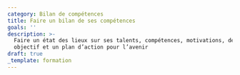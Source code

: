 ```yaml
---
category: Bilan de compétences
title: Faire un bilan de ses compétences
goals: ''
description: >-
  Faire un état des lieux sur ses talents, compétences, motivations, définir un
  objectif et un plan d’action pour l’avenir
draft: true
_template: formation
---
```



